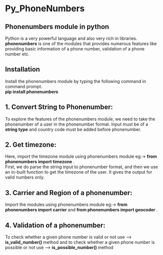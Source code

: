 # Py_PhoneNumbers

## Phonenumbers module in python
Python is a very powerful language and also very rich in libraries. 
<b>phonenumbers</b> is one of the modules that provides numerous features like providing basic information of a phone number, validation of a phone number etc.

## Installation 
Install the phonenumbers module by typing the following command in command prompt.<br>
<b>pip install phonenumbers</b>

## 1. Convert String to Phonenumber:
To explore the features of the phonenumbers module, we need to take the phonenumber of a user in the phonenumber format.
Input must be of a <b>string type</b> and country code must be added before phonenumber.

## 2. Get timezone:
Here, import the timezone module using phonenumbers module eg:-> <b> from phonenumbers import timezone </b>.<br>
First, we do parse the string input to phonenumber format, and then we use an in-built function to get the timezone of the user.
It gives the output for valid numbers only.

## 3. Carrier and Region of a phonenumber:
Import the modules using phonenumbers module eg:-> <b> from phonenumbers import carrier </b> and <b> from phonenumbers import geocoder </b>.

## 4. Validation of a phonenumber:
To check whether a given phone number is valid or not use --> <b> is_valid_number() </b> method and 
to check whether a given phone number is possible or not use --> <b> is_possible_number() </b> method

